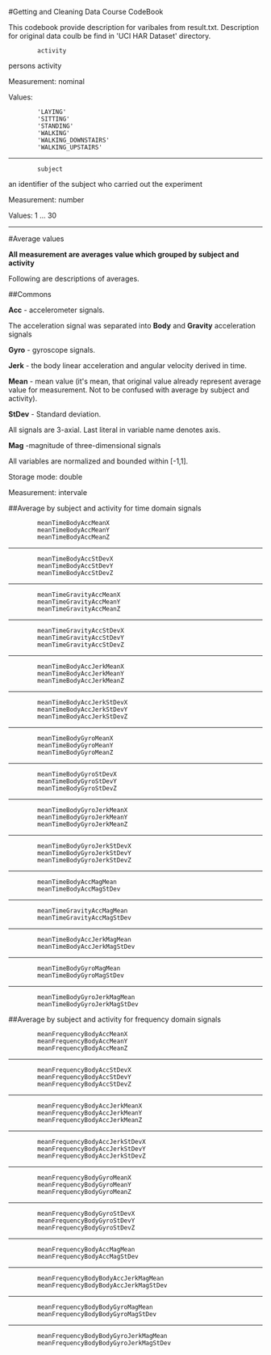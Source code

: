 #Getting and Cleaning Data Course CodeBook

This codebook provide description for varibales from result.txt. Description for original data coulb be find in 'UCI HAR Dataset' directory.

            activity
  
persons activity

Measurement: nominal

Values:

            'LAYING'
            'SITTING'
            'STANDING'          
            'WALKING'
            'WALKING_DOWNSTAIRS' 
            'WALKING_UPSTAIRS'


----------

            subject 

an identifier of the subject who carried out the experiment

Measurement:  number

Values: 1 ... 30


----------


#Average values

**All measurement are averages value which grouped by subject and activity**

Following are descriptions of averages.

##Commons


**Acc** - accelerometer signals.

The acceleration signal was separated into **Body** and **Gravity** acceleration signals

**Gyro** - gyroscope signals.

**Jerk** - the body linear acceleration and angular velocity derived in time.

**Mean** - mean value (it's mean, that original value already represent average value for measurement. Not to be confused with average by subject and activity).

**StDev** - Standard deviation.

All signals are 3-axial. Last literal in variable name denotes axis.

**Mag** -magnitude of three-dimensional signals

All variables are normalized and bounded within [-1,1].

Storage mode: double

Measurement:  intervale


##Average by subject and activity for  time domain signals 

            meanTimeBodyAccMeanX
            meanTimeBodyAccMeanY
            meanTimeBodyAccMeanZ

----------

            meanTimeBodyAccStDevX
            meanTimeBodyAccStDevY
            meanTimeBodyAccStDevZ

----------


            meanTimeGravityAccMeanX
            meanTimeGravityAccMeanY
            meanTimeGravityAccMeanZ

----------

            meanTimeGravityAccStDevX
            meanTimeGravityAccStDevY
            meanTimeGravityAccStDevZ

----------

            meanTimeBodyAccJerkMeanX
            meanTimeBodyAccJerkMeanY
            meanTimeBodyAccJerkMeanZ
            
----------

            meanTimeBodyAccJerkStDevX
            meanTimeBodyAccJerkStDevY
            meanTimeBodyAccJerkStDevZ

----------

            meanTimeBodyGyroMeanX
            meanTimeBodyGyroMeanY
            meanTimeBodyGyroMeanZ

----------

            meanTimeBodyGyroStDevX
            meanTimeBodyGyroStDevY
            meanTimeBodyGyroStDevZ
----------

            meanTimeBodyGyroJerkMeanX
            meanTimeBodyGyroJerkMeanY
            meanTimeBodyGyroJerkMeanZ
            
----------

            meanTimeBodyGyroJerkStDevX
            meanTimeBodyGyroJerkStDevY
            meanTimeBodyGyroJerkStDevZ
            
----------

            meanTimeBodyAccMagMean
            meanTimeBodyAccMagStDev

----------

            meanTimeGravityAccMagMean
            meanTimeGravityAccMagStDev

----------

            meanTimeBodyAccJerkMagMean
            meanTimeBodyAccJerkMagStDev

----------

            meanTimeBodyGyroMagMean
            meanTimeBodyGyroMagStDev

----------

            meanTimeBodyGyroJerkMagMean
            meanTimeBodyGyroJerkMagStDev


##Average by subject and activity for  frequency domain signals 


            meanFrequencyBodyAccMeanX
            meanFrequencyBodyAccMeanY
            meanFrequencyBodyAccMeanZ
            
----------

            meanFrequencyBodyAccStDevX
            meanFrequencyBodyAccStDevY
            meanFrequencyBodyAccStDevZ
            
----------

            meanFrequencyBodyAccJerkMeanX
            meanFrequencyBodyAccJerkMeanY
            meanFrequencyBodyAccJerkMeanZ
            
----------

            meanFrequencyBodyAccJerkStDevX
            meanFrequencyBodyAccJerkStDevY
            meanFrequencyBodyAccJerkStDevZ
            
----------

            meanFrequencyBodyGyroMeanX
            meanFrequencyBodyGyroMeanY
            meanFrequencyBodyGyroMeanZ
            
----------

            meanFrequencyBodyGyroStDevX
            meanFrequencyBodyGyroStDevY
            meanFrequencyBodyGyroStDevZ

----------

            meanFrequencyBodyAccMagMean
            meanFrequencyBodyAccMagStDev

----------

            meanFrequencyBodyBodyAccJerkMagMean
            meanFrequencyBodyBodyAccJerkMagStDev
            
----------

            meanFrequencyBodyBodyGyroMagMean
            meanFrequencyBodyBodyGyroMagStDev
            
----------

            meanFrequencyBodyBodyGyroJerkMagMean
            meanFrequencyBodyBodyGyroJerkMagStDev

